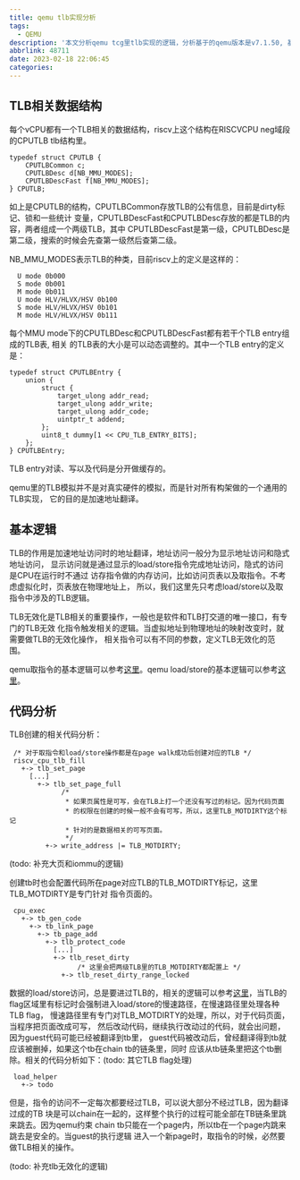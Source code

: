 ```yaml
---
title: qemu tlb实现分析
tags:
  - QEMU
description: '本文分析qemu tcg里tlb实现的逻辑，分析基于的qemu版本是v7.1.50, 基于riscv构架。'
abbrlink: 48711
date: 2023-02-18 22:06:45
categories:
---
```


TLB相关数据结构
----------------

 每个vCPU都有一个TLB相关的数据结构，riscv上这个结构在RISCVCPU neg域段的CPUTLB tlb结构里。

```
typedef struct CPUTLB {
    CPUTLBCommon c;
    CPUTLBDesc d[NB_MMU_MODES];
    CPUTLBDescFast f[NB_MMU_MODES];
} CPUTLB;
```
 如上是CPUTLB的结构，CPUTLBCommon存放TLB的公有信息，目前是dirty标记、锁和一些统计
 变量，CPUTLBDescFast和CPUTLBDesc存放的都是TLB的内容，两者组成一个两级TLB，其中
 CPUTLBDescFast是第一级，CPUTLBDesc是第二级，搜索的时候会先查第一级然后查第二级。

 NB_MMU_MODES表示TLB的种类，目前riscv上的定义是这样的：
```
  U mode 0b000                                                              
  S mode 0b001                                                              
  M mode 0b011                                                              
  U mode HLV/HLVX/HSV 0b100                                                 
  S mode HLV/HLVX/HSV 0b101                                                 
  M mode HLV/HLVX/HSV 0b111                                                 
```

 每个MMU mode下的CPUTLBDesc和CPUTLBDescFast都有若干个TLB entry组成的TLB表, 相关
 的TLB表的大小是可以动态调整的。其中一个TLB entry的定义是：
```
typedef struct CPUTLBEntry {
    union {
        struct {
            target_ulong addr_read;
            target_ulong addr_write;
            target_ulong addr_code;
            uintptr_t addend;
        };
        uint8_t dummy[1 << CPU_TLB_ENTRY_BITS];
    };
} CPUTLBEntry;
```
 TLB entry对读、写以及代码是分开做缓存的。

 qemu里的TLB模拟并不是对真实硬件的模拟，而是针对所有构架做的一个通用的TLB实现，
 它的目的是加速地址翻译。

基本逻辑
---------

 TLB的作用是加速地址访问时的地址翻译，地址访问一般分为显示地址访问和隐式地址访问，
 显示访问就是通过显示的load/store指令完成地址访问，隐式的访问是CPU在运行时不通过
 访存指令做的内存访问，比如访问页表以及取指令。不考虑虚拟化时，页表放在物理地址上，
 所以，我们这里先只考虑load/store以及取指令中涉及的TLB逻辑。

 TLB无效化是TLB相关的重要操作，一般也是软件和TLB打交道的唯一接口，有专门的TLB无效
 化指令触发相关的逻辑。当虚拟地址到物理地址的映射改变时，就需要做TLB的无效化操作，
 相关指令可以有不同的参数，定义TLB无效化的范围。

 qemu取指令的基本逻辑可以参考[这里](https://wangzhou.github.io/qemu-tcg取指令逻辑分析/)。qemu load/store的基本逻辑可以参考[这里](https://wangzhou.github.io/qemu-tcg访存指令模拟/)。

代码分析
---------

 TLB创建的相关代码分析：
```
 /* 对于取指令和load/store操作都是在page walk成功后创建对应的TLB */
 riscv_cpu_tlb_fill
   +-> tlb_set_page
     [...]
       +-> tlb_set_page_full
             /*
              * 如果页属性是可写，会在TLB上打一个还没有写过的标记。因为代码页面
              * 的权限在创建的时候一般不会有可写，所以，这里TLB_MOTDIRTY这个标记
              * 针对的是数据相关的可写页面。
              */
         +-> write_address |= TLB_MOTDIRTY;
```
 (todo: 补充大页和iommu的逻辑)

创建tb时也会配置代码所在page对应TLB的TLB_MOTDIRTY标记，这里TLB_MOTDIRTY是专门针对
指令页面的。
```
 cpu_exec
   +-> tb_gen_code
     +-> tb_link_page
       +-> tb_page_add
         +-> tlb_protect_code
           [...]
           +-> tlb_reset_dirty
                 /* 这里会把两级TLB里的TLB_MOTDIRTY都配置上 */
             +-> tlb_reset_dirty_range_locked
```
 
 数据的load/store访问，总是要进过TLB的，相关的逻辑可以参考[这里](https://wangzhou.github.io/qemu-tcg访存指令模拟/)，当TLB的
 flag区域里有标记时会强制进入load/store的慢速路径，在慢速路径里处理各种TLB flag，
 慢速路径里有专门对TLB_MOTDIRTY的处理，所以，对于代码页面，当程序把页面改成可写，
 然后改动代码，继续执行改动过的代码，就会出问题，因为guest代码可能已经被翻译到tb里，
 guest代码被改动后，曾经翻译得到tb就应该被删掉，如果这个tb在chain tb的链条里，同时
 应该从tb链条里把这个tb删除。相关的代码分析如下：(todo: 其它TLB flag处理)
```
 load_helper
   +-> todo
```
 但是，指令的访问不一定每次都要经过TLB，可以说大部分不经过TLB，因为翻译过成的TB
 块是可以chain在一起的，这样整个执行的过程可能全部在TB链条里跳来跳去。因为qemu约束
 chain tb只能在一个page内，所以tb在一个page内跳来跳去是安全的。当guest的执行逻辑
 进入一个新page时，取指令的时候，必然要做TLB相关的操作。
 
 (todo: 补充tlb无效化的逻辑)
